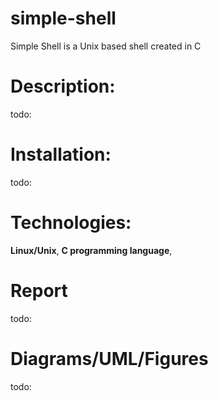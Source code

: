 # simple-shell
Simple Shell is a Unix based shell created in C

# Description:
todo:

# Installation:
todo:
 
# Technologies:
<b>Linux/Unix</b>, <b>C programming language</b>,

 
# Report
todo:
 
# Diagrams/UML/Figures 
todo:
